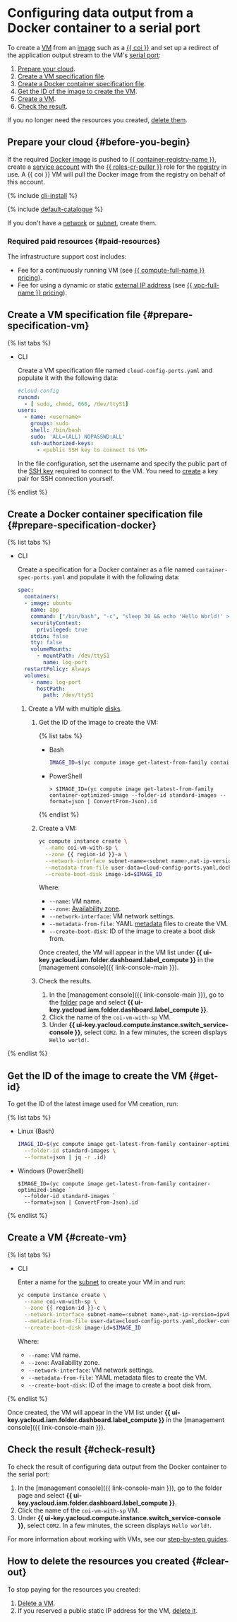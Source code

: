 # Configuring data output from a Docker container to a serial port

To create a [VM](../../compute/concepts/vm.md) from an [image](../../compute/concepts/image.md) such as a [{{ coi }}](../concepts/index.md) and set up a redirect of the application output stream to the VM's [serial port](../../compute/operations/serial-console/index.md#configuration):
1. [Prepare your cloud](#before-you-begin).
1. [Create a VM specification file](#prepare-specification-vm).
1. [Create a Docker container specification file](#prepare-specification-docker).
1. [Get the ID of the image to create the VM](#get-id).
1. [Create a VM](#create-vm).
1. [Check the result](#check-result).

If you no longer need the resources you created, [delete them](#clear-out).

## Prepare your cloud {#before-you-begin}

If the required [Docker image](../../container-registry/concepts/docker-image.md) is pushed to [{{ container-registry-name }}](../../container-registry/), create a [service account](../../iam/operations/sa/create.md) with the [{{ roles-cr-puller }}](../../container-registry/security/index.md#choosing-roles) role for the [registry](../../container-registry/concepts/registry.md) in use. A {{ coi }} VM will pull the Docker image from the registry on behalf of this account.

{% include [cli-install](../../_includes/cli-install.md) %}

{% include [default-catalogue](../../_includes/default-catalogue.md) %}

If you don't have a [network](../../vpc/operations/network-create.md) or [subnet](../../vpc/operations/subnet-create.md), create them.

### Required paid resources {#paid-resources}

The infrastructure support cost includes:
* Fee for a continuously running VM (see [{{ compute-full-name }} pricing](../../compute/pricing.md)).
* Fee for using a dynamic or static [external IP address](../../vpc/concepts/address.md#public-addresses) (see [{{ vpc-full-name }} pricing](../../vpc/pricing.md)).

## Create a VM specification file {#prepare-specification-vm}

{% list tabs %}

- CLI

  Create a VM specification file named `cloud-config-ports.yaml` and populate it with the following data:

  ```yaml
  #cloud-config
  runcmd:
    - [ sudo, chmod, 666, /dev/ttyS1]
  users:
    - name: <username>
      groups: sudo
      shell: /bin/bash
      sudo: 'ALL=(ALL) NOPASSWD:ALL'
      ssh-authorized-keys:
        - <public SSH key to connect to VM>
  ```

  In the file configuration, set the username and specify the public part of the [SSH key](../../compute/operations/vm-connect/ssh.md#creating-ssh-keys) required to connect to the VM. You need to [create](../../compute/operations/vm-connect/ssh.md#creating-ssh-keys) a key pair for SSH connection yourself.

{% endlist %}

## Create a Docker container specification file {#prepare-specification-docker}

{% list tabs %}

- CLI

  Create a specification for a Docker container as a file named `container-spec-ports.yaml` and populate it with the following data:

  ```yaml
  spec:
    containers:
    - image: ubuntu
      name: app
      command: ["/bin/bash", "-c", "sleep 30 && echo 'Hello World!' > /dev/ttyS1"]
      securityContext:
        privileged: true
      stdin: false
      tty: false
      volumeMounts:
        - mountPath: /dev/ttyS1
          name: log-port
    restartPolicy: Always
    volumes:
      - name: log-port
        hostPath:
          path: /dev/ttyS1
  ```

  1. Create a VM with multiple [disks](../../compute/concepts/disk.md).
     1. Get the ID of the image to create the VM:

        {% list tabs %}

        - Bash

          ```bash
          IMAGE_ID=$(yc compute image get-latest-from-family container-optimized-image --folder-id standard-images --format=json | jq -r .id)
          ```

        - PowerShell

          ```shell script
          > $IMAGE_ID=(yc compute image get-latest-from-family container-optimized-image --folder-id standard-images --format=json | ConvertFrom-Json).id
          ```

        {% endlist %}

     1. Create a VM:

        ```bash
        yc compute instance create \
          --name coi-vm-with-sp \
          --zone {{ region-id }}-a \
          --network-interface subnet-name=<subnet name>,nat-ip-version=ipv4 \
          --metadata-from-file user-data=cloud-config-ports.yaml,docker-container-declaration=container-spec-ports.yaml \
          --create-boot-disk image-id=$IMAGE_ID
        ```

        Where:
        * `--name`: VM name.
        * `--zone`: [Availability zone](../../overview/concepts/geo-scope.md).
        * `--network-interface`: VM network settings.
        * `--metadata-from-file`: YAML [metadata](../../compute/concepts/vm-metadata.md) files to create the VM.
        * `--create-boot-disk`: ID of the image to create a boot disk from.

        Once created, the VM will appear in the VM list under **{{ ui-key.yacloud.iam.folder.dashboard.label_compute }}** in the [management console]({{ link-console-main }}).
     1. Check the results.
        1. In the [management console]({{ link-console-main }}), go to the [folder](../../resource-manager/concepts/resources-hierarchy.md#folder) page and select **{{ ui-key.yacloud.iam.folder.dashboard.label_compute }}**.
        1. Click the name of the `coi-vm-with-sp` VM.
        1. Under **{{ ui-key.yacloud.compute.instance.switch_service-console }}**, select `COM2`. In a few minutes, the screen displays `Hello world!`.

{% endlist %}

## Get the ID of the image to create the VM {#get-id}

To get the ID of the latest image used for VM creation, run:

{% list tabs %}

- Linux (Bash)

  ```bash
  IMAGE_ID=$(yc compute image get-latest-from-family container-optimized-image \
    --folder-id standard-images \
    --format=json | jq -r .id)
  ```

- Windows (PowerShell)

  ```shell script
  $IMAGE_ID=(yc compute image get-latest-from-family container-optimized-image `
    --folder-id standard-images `
    --format=json | ConvertFrom-Json).id
  ```

{% endlist %}

## Create a VM {#create-vm}

{% list tabs %}

- CLI

  Enter a name for the [subnet](../../vpc/operations/subnet-create.md) to create your VM in and run:

  ```bash
  yc compute instance create \
    --name coi-vm-with-sp \
    --zone {{ region-id }}-c \
    --network-interface subnet-name=<subnet name>,nat-ip-version=ipv4 \
    --metadata-from-file user-data=cloud-config-ports.yaml,docker-container-declaration=container-spec-ports.yaml \
    --create-boot-disk image-id=$IMAGE_ID
  ```

  Where:
  * `--name`: VM name.
  * `--zone`: Availability zone.
  * `--network-interface`: VM network settings.
  * `--metadata-from-file`: YAML metadata files to create the VM.
  * `--create-boot-disk`: ID of the image to create a boot disk from.

{% endlist %}

Once created, the VM will appear in the VM list under **{{ ui-key.yacloud.iam.folder.dashboard.label_compute }}** in the [management console]({{ link-console-main }}).

## Check the result {#check-result}

To check the result of configuring data output from the Docker container to the serial port:

1. In the [management console]({{ link-console-main }}), go to the folder page and select **{{ ui-key.yacloud.iam.folder.dashboard.label_compute }}**.
1. Click the name of the `coi-vm-with-sp` VM.
1. Under **{{ ui-key.yacloud.compute.instance.switch_service-console }}**, select `COM2`. In a few minutes, the screen displays `Hello world!`.

For more information about working with VMs, see our [step-by-step guides](../../compute/operations/index.md).

## How to delete the resources you created {#clear-out}

To stop paying for the resources you created:
1. [Delete a VM](../../compute/operations/vm-control/vm-delete.md).
1. If you reserved a public static IP address for the VM, [delete it](../../vpc/operations/address-delete.md).